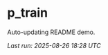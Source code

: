 # p_train

Auto-updating README demo.

<!--START_SECTION:status-->
_Last run: 2025-08-26 18:28 UTC_
<!--END_SECTION:status-->




























































































































































